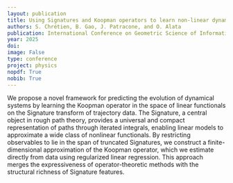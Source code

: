 ```yaml
---
layout: publication
title: Using Signatures and Koopman operators to learn non-linear dynamics
authors: S. Chrétien, B. Gao, J. Patracone, and O. Alata
publication: International Conference on Geometric Science of Information (GSI)
year: 2025
doi:
image: False
type: conference
project: physics
nopdf: True
nobib: True
---
```



We propose a novel framework for predicting the evolution of dynamical systems by learning the Koopman operator in the space of linear functionals on the Signature transform of trajectory data. The Signature, a central object in rough path theory, provides a universal and compact representation of paths through iterated integrals, enabling linear models to approximate a wide class of nonlinear functionals. By restricting observables to lie in the span of truncated Signatures, we construct a finite-dimensional approximation of the Koopman operator, which we estimate directly from data using regularized linear regression. This approach merges the expressiveness of operator-theoretic methods with the structural richness of Signature features.
